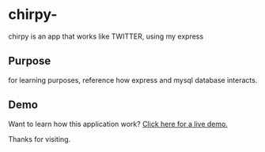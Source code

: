 # chirpy-
chirpy is an app that works like TWITTER, using my express

## Purpose
for learning purposes, reference how express and mysql database interacts. 

## Demo
Want to learn how this application work?
<a href="https://drive.google.com/file/d/1WqS8wzFbmxHWDe4V_pW0rLbSMhSivnsh/view"> Click here for a live demo.</a>

Thanks for visiting.
